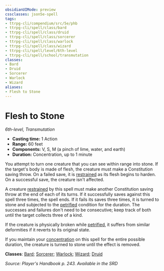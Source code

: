```yaml
---
obsidianUIMode: preview
cssclasses: json5e-spell
tags:
- ttrpg-cli/compendium/src/5e/phb
- ttrpg-cli/spell/class/bard
- ttrpg-cli/spell/class/druid
- ttrpg-cli/spell/class/sorcerer
- ttrpg-cli/spell/class/warlock
- ttrpg-cli/spell/class/wizard
- ttrpg-cli/spell/level/6th-level
- ttrpg-cli/spell/school/transmutation
classes:
- Bard
- Druid
- Sorcerer
- Warlock
- Wizard
aliases:
- Flesh to Stone
---
```

# Flesh to Stone
*6th-level, Transmutation*  


- **Casting time:** 1 Action
- **Range:** 60 feet
- **Components:** V, S, M (a pinch of lime, water, and earth)
- **Duration:** Concentration, up to 1 minute

You attempt to turn one creature that you can see within range into stone. If the target's body is made of flesh, the creature must make a Constitution saving throw. On a failed save, it is [restrained](/3-Mechanics/CLI/Rules/conditions.md#Restrained) as its flesh begins to harden. On a successful save, the creature isn't affected.

A creature [restrained](/3-Mechanics/CLI/Rules/conditions.md#Restrained) by this spell must make another Constitution saving throw at the end of each of its turns. If it successfully saves against this spell three times, the spell ends. If it fails its saves three times, it is turned to stone and subjected to the [petrified](/3-Mechanics/CLI/Rules/conditions.md#Petrified) condition for the duration. The successes and failures don't need to be consecutive; keep track of both until the target collects three of a kind.

If the creature is physically broken while [petrified](/3-Mechanics/CLI/Rules/conditions.md#Petrified), it suffers from similar deformities if it reverts to its original state.

If you maintain your [concentration](/3-Mechanics/CLI/Rules/conditions.md#Concentration) on this spell for the entire possible duration, the creature is turned to stone until the effect is removed.

**Classes**: [Bard](/3-Mechanics/CLI/Compendium/lists/list-spells-classes-bard.md); [Sorcerer](/3-Mechanics/CLI/Compendium/lists/list-spells-classes-sorcerer.md); [Warlock](/3-Mechanics/CLI/Compendium/lists/list-spells-classes-warlock.md); [Wizard](/3-Mechanics/CLI/Compendium/lists/list-spells-classes-wizard.md); [Druid](/3-Mechanics/CLI/Compendium/lists/list-spells-classes-druid.md)

*Source: Player's Handbook p. 243. Available in the <span title='Systems Reference Document (5.1)'>SRD</span>*